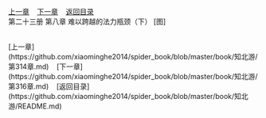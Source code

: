 
[上一章](https://github.com/xiaominghe2014/spider_book/blob/master/book/知北游/第314章.md)&nbsp;&nbsp;&nbsp;&nbsp;[下一章](https://github.com/xiaominghe2014/spider_book/blob/master/book/知北游/第316章.md)&nbsp;&nbsp;&nbsp;&nbsp;[返回目录](https://github.com/xiaominghe2014/spider_book/blob/master/book/知北游/README.md)
<br /> 第二十三册 第八章 难以跨越的法力瓶颈（下） [图]<br />
    
  <br />
[上一章](https://github.com/xiaominghe2014/spider_book/blob/master/book/知北游/第314章.md)&nbsp;&nbsp;&nbsp;&nbsp;[下一章](https://github.com/xiaominghe2014/spider_book/blob/master/book/知北游/第316章.md)&nbsp;&nbsp;&nbsp;&nbsp;[返回目录](https://github.com/xiaominghe2014/spider_book/blob/master/book/知北游/README.md)
